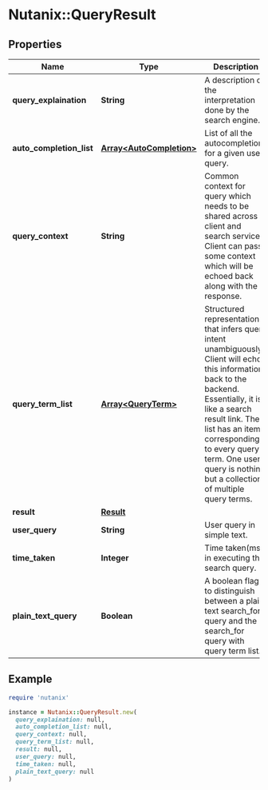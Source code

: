 # Nutanix::QueryResult

## Properties

| Name | Type | Description | Notes |
| ---- | ---- | ----------- | ----- |
| **query_explaination** | **String** | A description of the interpretation done by the search engine.  | [optional] |
| **auto_completion_list** | [**Array&lt;AutoCompletion&gt;**](AutoCompletion.md) | List of all the autocompletions for a given user query.  | [optional] |
| **query_context** | **String** | Common context for query which needs to be shared across client and search service. Client can pass some context which will be echoed back along with the response.  | [optional] |
| **query_term_list** | [**Array&lt;QueryTerm&gt;**](QueryTerm.md) | Structured representation that infers query intent unambiguously. Client will echo this information back to the backend. Essentially, it is like a search result link. The list has an item corresponding to every query term. One user query is nothing but a collection of multiple query terms.  | [optional] |
| **result** | [**Result**](Result.md) |  | [optional] |
| **user_query** | **String** | User query in simple text. | [optional] |
| **time_taken** | **Integer** | Time taken(ms) in executing the search query. | [optional] |
| **plain_text_query** | **Boolean** | A boolean flag to distinguish between a plain text search_for query and the search_for query with query term list.  | [optional] |

## Example

```ruby
require 'nutanix'

instance = Nutanix::QueryResult.new(
  query_explaination: null,
  auto_completion_list: null,
  query_context: null,
  query_term_list: null,
  result: null,
  user_query: null,
  time_taken: null,
  plain_text_query: null
)
```

